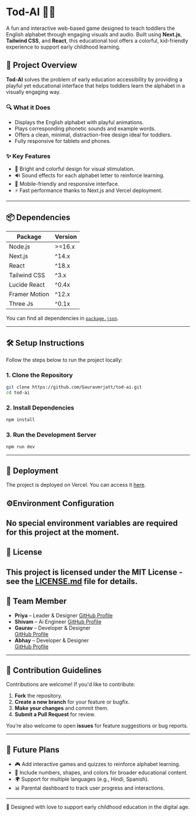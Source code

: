 # Tod-AI 🧠✨

A fun and interactive web-based game designed to teach toddlers the English alphabet through engaging visuals and audio. Built using **Next.js**, **Tailwind CSS**, and **React**, this educational tool offers a colorful, kid-friendly experience to support early childhood learning.

## 🌟 Project Overview

**Tod-AI** solves the problem of early education accessibility by providing a playful yet educational interface that helps toddlers learn the alphabet in a visually engaging way.

### 🔍 What it Does

- Displays the English alphabet with playful animations.
- Plays corresponding phonetic sounds and example words.
- Offers a clean, minimal, distraction-free design ideal for toddlers.
- Fully responsive for tablets and phones.

### ✨ Key Features

- 🎨 Bright and colorful design for visual stimulation.
- 🔊 Sound effects for each alphabet letter to reinforce learning.
- 📱 Mobile-friendly and responsive interface.
- ⚡ Fast performance thanks to Next.js and Vercel deployment.

---

## 📦 Dependencies

| Package           | Version    |
|-------------------|------------|
| Node.js           | >=16.x     |
| Next.js           | ^14.x      |
| React             | ^18.x      |
| Tailwind CSS      | ^3.x       |
| Lucide React      | ^0.4x      |
| Framer Motion     | ^12.x      |
| Three Js          | ^0.1x      |

You can find all dependencies in [`package.json`](./package.json).

---

## 🛠️ Setup Instructions

Follow the steps below to run the project locally:

### 1. Clone the Repository

```bash
git clone https://github.com/Gauravmrjatt/tod-ai.git
cd tod-ai
```
### 2. Install Dependencies
```bash
npm install
```
### 3. Run the Development Server
```bash
npm run dev
```
---

## 🚀 Deployment
The project is deployed on Vercel. You can access it [here](https://tod-ai-teal.vercel.app/).

## ⚙️Environment Configuration
No special environment variables are required for this project at the moment.
---
## 📝 License
This project is licensed under the MIT License - see the [LICENSE.md](./LICENSE.md) file for details.
---

## 👥 Team Member
- **Priya** – Leader & Designer
  [GitHub Profile](https://github.com/priyuu29)
- **Shivam** – Ai Engineer
  [GitHub Profile](https://github.com/SI1am/)
- **Gaurav** – Developer & Designer  
  [GitHub Profile](https://github.com/Gauravmrjatt)
- **Abhay** – Developer & Designer  
  [GitHub Profile](https://github.com/Abhaykauahal21)

---

## 🤝 Contribution Guidelines

Contributions are welcome! If you'd like to contribute:

1. **Fork** the repository.
2. **Create a new branch** for your feature or bugfix.
3. **Make your changes** and commit them.
4. **Submit a Pull Request** for review.

You’re also welcome to open **issues** for feature suggestions or bug reports.

---

## 🔮 Future Plans

- 🎮 Add interactive games and quizzes to reinforce alphabet learning.
- 🔢 Include numbers, shapes, and colors for broader educational content.
- 🌍 Support for multiple languages (e.g., Hindi, Spanish).
- 📊 Parental dashboard to track user progress and interactions.

---

👶 Designed with love to support early childhood education in the digital age.